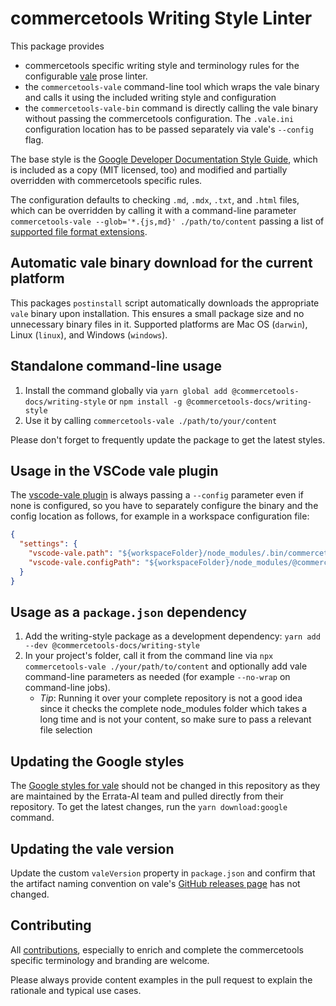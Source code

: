# commercetools Writing Style Linter

This package provides

- commercetools specific writing style and terminology rules for the configurable [vale](https://errata-ai.github.io/vale/) prose linter.
- the `commercetools-vale` command-line tool which wraps the vale binary and calls it using the included writing style and configuration
- the `commercetools-vale-bin` command is directly calling the vale binary without passing the commercetools configuration. The `.vale.ini` configuration location has to be passed separately via vale's `--config` flag.

The base style is the [Google Developer Documentation Style Guide](https://github.com/errata-ai/Google), which is included as a copy (MIT licensed, too) and modified and partially overridden with commercetools specific rules.

The configuration defaults to checking `.md`, `.mdx`, `.txt`, and `.html` files, which can be overridden by calling it with a command-line parameter `commercetools-vale --glob='*.{js,md}' ./path/to/content` passing a list of [supported file format extensions](https://errata-ai.github.io/vale/formats/#formats).

## Automatic vale binary download for the current platform

This packages `postinstall` script automatically downloads the appropriate `vale` binary upon installation. This ensures a small package size and no unnecessary binary files in it. Supported platforms are Mac OS (`darwin`), Linux (`linux`), and Windows (`windows`).

## Standalone command-line usage

1.  Install the command globally via `yarn global add @commercetools-docs/writing-style` or `npm install -g @commercetools-docs/writing-style`
1.  Use it by calling `commercetools-vale ./path/to/your/content`

Please don't forget to frequently update the package to get the latest styles.

## Usage in the VSCode vale plugin

The [vscode-vale plugin](https://marketplace.visualstudio.com/items?itemName=testthedocs.vale) is always passing a `--config` parameter even if none is configured, so you have to separately configure the binary and the config location as follows, for example in a workspace configuration file:

```json
{
  "settings": {
    "vscode-vale.path": "${workspaceFolder}/node_modules/.bin/commercetools-vale-bin",
    "vscode-vale.configPath": "${workspaceFolder}/node_modules/@commercetools-docs/writing-style/.vale.ini"
  }
}
```

## Usage as a `package.json` dependency

1. Add the writing-style package as a development dependency: `yarn add --dev @commercetools-docs/writing-style`
1. In your project's folder, call it from the command
   line via `npx commercetools-vale ./your/path/to/content` and optionally add vale command-line parameters as needed (for example `--no-wrap` on command-line jobs).
   - _Tip_: Running it over your complete repository is not a good idea since it checks the complete node_modules folder which takes a long time and is not your content, so make sure to pass a relevant file selection

## Updating the Google styles

The [Google styles for vale](https://github.com/errata-ai/Google) should not be changed in this repository as they are maintained by the Errata-AI team and pulled directly from their repository. To get the latest changes, run the `yarn download:google` command.

## Updating the vale version

Update the custom `valeVersion` property in `package.json` and confirm that the artifact naming convention on vale's [GitHub releases page](https://github.com/errata-ai/vale/releases) has not changed.

## Contributing

All [contributions](../../CONTRIBUTING.md), especially to enrich and complete the commercetools specific terminology and branding are welcome.

Please always provide content examples in the pull request to explain the rationale and typical use cases.
